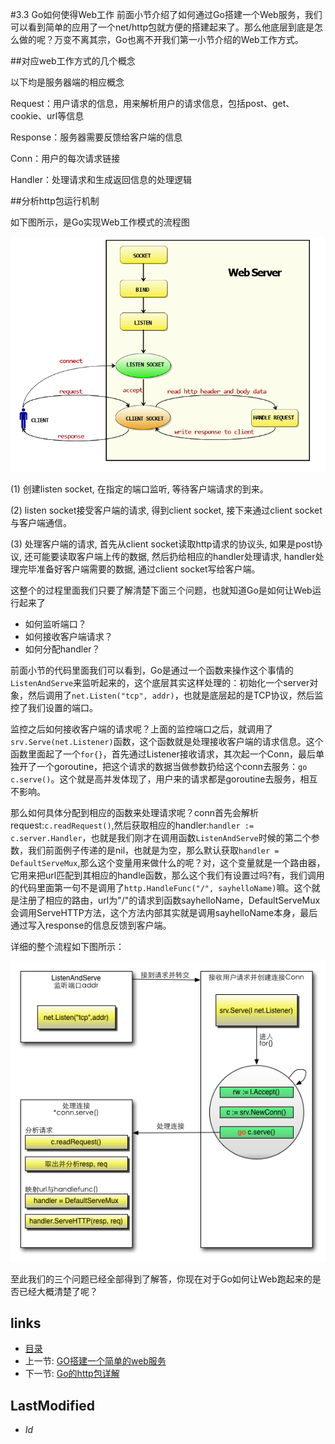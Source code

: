 #3.3 Go如何使得Web工作
前面小节介绍了如何通过Go搭建一个Web服务，我们可以看到简单的应用了一个net/http包就方便的搭建起来了。那么他底层到底是怎么做的呢？万变不离其宗，Go也离不开我们第一小节介绍的Web工作方式。

##对应web工作方式的几个概念

以下均是服务器端的相应概念

Request：用户请求的信息，用来解析用户的请求信息，包括post、get、cookie、url等信息

Response：服务器需要反馈给客户端的信息

Conn：用户的每次请求链接

Handler：处理请求和生成返回信息的处理逻辑

##分析http包运行机制

如下图所示，是Go实现Web工作模式的流程图

![](images/3.3.http.png?raw=true)

(1) 创建listen socket, 在指定的端口监听, 等待客户端请求的到来。

(2) listen socket接受客户端的请求, 得到client socket, 接下来通过client socket与客户端通信。

(3) 处理客户端的请求, 首先从client socket读取http请求的协议头, 如果是post协议, 还可能要读取客户端上传的数据, 然后扔给相应的handler处理请求, handler处理完毕准备好客户端需要的数据, 通过client socket写给客户端。

这整个的过程里面我们只要了解清楚下面三个问题，也就知道Go是如何让Web运行起来了

- 如何监听端口？
- 如何接收客户端请求？
- 如何分配handler？

前面小节的代码里面我们可以看到，Go是通过一个函数来操作这个事情的`ListenAndServe`来监听起来的，这个底层其实这样处理的：初始化一个server对象，然后调用了`net.Listen("tcp", addr)`，也就是底层起的是TCP协议，然后监控了我们设置的端口。

监控之后如何接收客户端的请求呢？上面的监控端口之后，就调用了`srv.Serve(net.Listener)`函数，这个函数就是处理接收客户端的请求信息。这个函数里面起了一个`for{}`，首先通过Listener接收请求，其次起一个Conn，最后单独开了一个goroutine，把这个请求的数据当做参数扔给这个conn去服务：`go c.serve()`。这个就是高并发体现了，用户来的请求都是goroutine去服务，相互不影响。

那么如何具体分配到相应的函数来处理请求呢？conn首先会解析request:`c.readRequest()`,然后获取相应的handler:`handler := c.server.Handler`，也就是我们刚才在调用函数`ListenAndServe`时候的第二个参数，我们前面例子传递的是nil，也就是为空，那么默认获取`handler = DefaultServeMux`,那么这个变量用来做什么的呢？对，这个变量就是一个路由器，它用来把url匹配到其相应的handle函数，那么这个我们有设置过吗?有，我们调用的代码里面第一句不是调用了`http.HandleFunc("/", sayhelloName)`嘛。这个就是注册了相应的路由，url为"/"的请求到函数sayhelloName，DefaultServeMux会调用ServeHTTP方法，这个方法内部其实就是调用sayhelloName本身，最后通过写入response的信息反馈到客户端。

详细的整个流程如下图所示：

![](images/3.3.illustrator.png?raw=true)

至此我们的三个问题已经全部得到了解答，你现在对于Go如何让Web跑起来的是否已经大概清楚了呢？


## links
   * [目录](<preface.md>)
   * 上一节: [GO搭建一个简单的web服务](<3.2.md>)
   * 下一节: [Go的http包详解](<3.4.md>)

## LastModified 
   * $Id$
